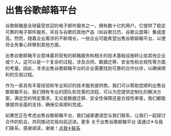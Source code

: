 # 出售谷歌邮箱平台

谷歌邮箱是全球最受欢迎的电子邮件服务之一，拥有数十亿的用户。它提供了稳定可靠的电子邮件服务，并且与谷歌的其他产品（如谷歌日历、谷歌云盘等）集成度高。然而，随着企业需求的不断增长，一些企业可能希望出售谷歌邮箱平台，以便将业务重心转移到其他方面。

出售谷歌邮箱平台意味着将现有的邮箱服务和相关的技术基础设施转让给其他企业或个人。这可以是一个复杂的过程，涉及合同、数据迁移、安全性和合规性等方面的考量。因此，寻求出售谷歌邮箱平台的企业需要找到可靠的合作伙伴，以确保顺利的交易过程。

作为一家具有丰富经验和专业知识的技术服务提供商，我们可以帮助您顺利出售谷歌邮箱平台。我们拥有专业的团队和完善的流程，可以为您提供定制化的解决方案，满足您的特定需求。无论是数据迁移、安全性保障还是合规性审查，我们都能够提供全面的支持，确保交易顺利完成。

如果您正在考虑出售谷歌邮箱平台，我们诚挚邀请您与我们联系，让我们一起探讨合作的机会，共同推动交易向前迈进。更多 关于出售谷歌邮箱平台 请通过✈与我们联系，感谢阅读，谢谢！[点我✈联系](https://a.k02.cc)